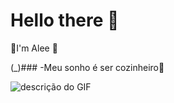 # Hello there 👻

🦇I'm Alee 🦇


(_)### -Meu sonho é ser cozinheiro🥓

![descrição do GIF](https://media.tenor.com/Eo809pAALoYAAAAi/bat.gif)




